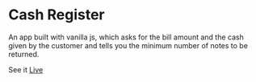 # Cash Register

An app built with vanilla js, which asks for the bill amount and the cash given by the customer and tells you the minimum number of notes to be returned.

See it [Live](https://noveshgoyal.github.io/Cash_Register/)

